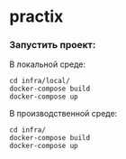 # practix

### Запустить проект:

В локальной среде:
```shell
cd infra/local/
docker-compose build
docker-compose up
```

В производственной среде:
```shell
cd infra/
docker-compose build
docker-compose up
```

